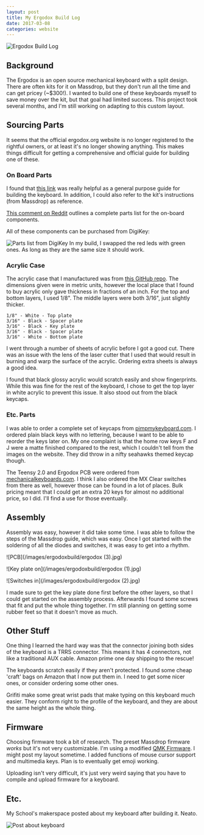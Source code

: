 ```yaml
---
layout: post
title: My Ergodox Build Log
date: 2017-03-08
categories: website
---
```


![Ergodox Build Log](/images/ergodoxbuild/post.PNG)

## Background

The Ergodox is an open source mechanical keyboard with a split design.
There are often kits for it on Massdrop, but they don't run all the time and can
get pricey (~$300!). I wanted to build one of these keyboards myself to save
money over the kit, but that goal had limited success. This project took
several months, and I'm still working on adapting to this custom layout.

## Sourcing Parts

It seems that the official ergodox.org website is no longer registered to the rightful owners, or at least it's no longer showing anything. This makes things difficult for getting a comprehensive and official guide for building one of these.

### On Board Parts

I found that [this link](http://adereth.github.io/blog/2014/02/12/building-an-ergodox/) was really helpful as a general purpose guide for building the keyboard. In addition, I could also refer to the kit's instructions (from Massdrop) as reference.

[This comment on Reddit](https://www.reddit.com/r/MechanicalKeyboards/comments/4tkyaq/helpbuying_ergodox_parts_list_so_far/d5i3gwd/) outlines a complete parts list for the on-board components.

All of these components can be purchased from DigiKey:

![Parts list from DigiKey](http://i.imgur.com/LNmIeS9.png)
In my build, I swapped the red leds with green ones. As long as they are the same size
it should work.

### Acrylic Case

The acrylic case that I manufactured was from [this GitHub repo](https://github.com/bishboria/ErgoDox). The dimensions given were in metric units, however the local place that I found to buy acrylic only gave thickness in fractions of an inch.
For the top and bottom layers, I used 1/8". The middle layers were both 3/16", just slightly thicker.

```
1/8" - White - Top plate
3/16" - Black - Spacer plate
3/16" - Black - Key plate
3/16" - Black - Spacer plate
3/16" - White - Bottom plate
```

I went through a number of sheets of acrylic before I got a good cut. There was an issue with the lens of the laser cutter that I used that would result in burning and warp the surface of the acrylic. Ordering extra sheets is always a good idea.

I found that black glossy acrylic would scratch easily and show fingerprints. While this was fine for the rest of the keyboard, I chose to get the top layer in white acrylic to prevent this issue. It also stood out from the black keycaps.

### Etc. Parts

I was able to order a complete set of keycaps from [pimpmykeyboard.com](http://pimpmykeyboard.com). I ordered plain black keys with no lettering, because I want to be able to reorder the keys later on. My one complaint is that the home row keys F and J were a matte finished compared to the rest, which I couldn't tell from the images on the website. They did throw in a nifty seahawks themed keycap though.

The Teensy 2.0 and Ergodox PCB were ordered from [mechanicalkeyboards.com](https://mechanicalkeyboards.com/shop/index.php?l=product_detail&p=537). I think I also ordered the MX Clear switches from there as well, however those can be found in a lot of places. Bulk pricing meant that I could get an extra 20 keys for almost no additional price, so I did. I'll find a use for those eventually.

## Assembly

Assembly was easy, however it did take some time. I was able to follow the steps of the Massdrop guide, which was easy. Once I got started with the soldering of all the diodes and switches, it was easy to get into a rhythm.

![PCB](/images/ergodoxbuild/ergodox (3).jpg)

![Key plate on](/images/ergodoxbuild/ergodox (1).jpg)

![Switches in](/images/ergodoxbuild/ergodox (2).jpg)

I made sure to get the key plate done first before the other layers, so that I could get started on the assembly process.
Afterwards I found some screws that fit and put the whole thing together. I'm still planning on getting some rubber feet so that it doesn't move as much.

## Other Stuff

One thing I learned the hard way was that the connector joining both sides of the keyboard is a TRRS connector. This means it has 4 connectors, not like a traditional AUX cable. Amazon prime one day shipping to the rescue!

The keyboards scratch easily if they aren't protected. I found some cheap 'craft' bags on Amazon that I now put them in. I need to get some nicer ones, or consider ordering some other ones.

Grifiti make some great wrist pads that make typing on this keyboard much easier. They conform right to the profile of the keyboard, and they are about the same height as the whole thing.

## Firmware

Choosing firmware took a bit of research. The preset Massdrop firmware *works* but it's not very customizable. I'm using a modified [QMK Firmware](https://github.com/qmk/qmk_firmware). I might post my layout sometime. I added functions of mouse cursor support and multimedia keys. Plan is to eventually get emoji working.

Uploading isn't very difficult, it's just very weird saying that you have to compile and upload firmware for a keyboard.

## Etc.

My School's makerspace posted about my keyboard after building it. Neato.

![Post about keyboard](/images/ergodoxbuild/post.PNG)
